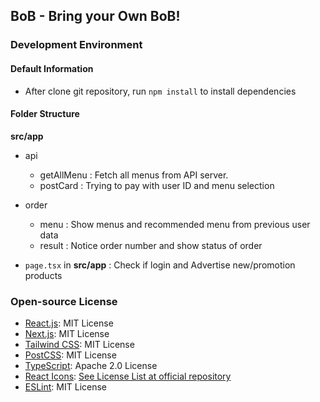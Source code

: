## BoB - Bring your Own BoB!

### Development Environment

#### Default Information

- After clone git repository, run `npm install` to install dependencies

#### Folder Structure

**src/app**
- api
  - getAllMenu : Fetch all menus from API server.
  - postCard : Trying to pay with user ID and menu selection
- order
  - menu : Show menus and recommended menu from previous user data
  - result : Notice order number and show status of order

- `page.tsx` in **src/app** : Check if login and Advertise new/promotion products

### Open-source License

- [React.js](https://react.dev): MIT License
- [Next.js](https://nextjs.org): MIT License
- [Tailwind CSS](https://tailwindcss.com): MIT License
- [PostCSS](https://postcss.org): MIT License
- [TypeScript](https://www.typescriptlang.org/): Apache 2.0 License
- [React Icons](https://react-icons.github.io/react-icons/): [See License List at official repository](https://github.com/react-icons/react-icons)
- [ESLint](https://eslint.org/): MIT License

